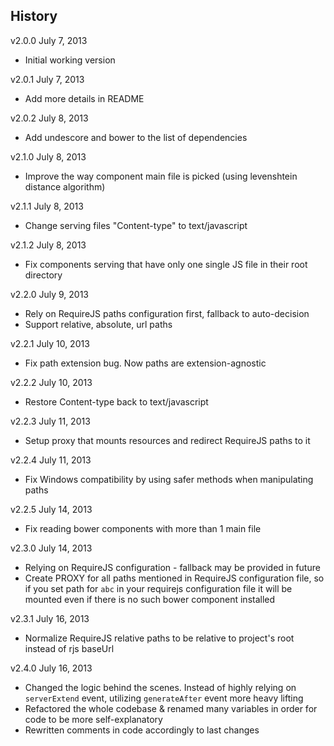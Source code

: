 ## History

v2.0.0 July 7, 2013
- Initial working version

v2.0.1 July 7, 2013
- Add more details in README

v2.0.2 July 8, 2013
- Add undescore and bower to the list of dependencies

v2.1.0 July 8, 2013
- Improve the way component main file is picked (using levenshtein distance
  algorithm)

v2.1.1 July 8, 2013
- Change serving files "Content-type" to text/javascript

v2.1.2 July 8, 2013
- Fix components serving that have only one single JS file in their root directory

v2.2.0 July 9, 2013
- Rely on RequireJS paths configuration first, fallback to auto-decision
- Support relative, absolute, url paths

v2.2.1 July 10, 2013
- Fix path extension bug. Now paths are extension-agnostic

v2.2.2 July 10, 2013
- Restore Content-type back to text/javascript

v2.2.3 July 11, 2013
- Setup proxy that mounts resources and redirect RequireJS paths to it

v2.2.4 July 11, 2013
- Fix Windows compatibility by using safer methods when manipulating paths

v2.2.5 July 14, 2013
- Fix reading bower components with more than 1 main file

v2.3.0 July 14, 2013
- Relying on RequireJS configuration - fallback may be provided in future
- Create PROXY for all paths mentioned in RequireJS configuration file, so if
  you set path for `abc` in your requirejs configuration file it will be
  mounted even if there is no such bower component installed

v2.3.1 July 16, 2013
- Normalize RequireJS relative paths to be relative to project's root instead
  of rjs baseUrl

v2.4.0 July 16, 2013
- Changed the logic behind the scenes. Instead of highly relying on
  `serverExtend` event, utilizing `generateAfter` event more heavy lifting
- Refactored the whole codebase & renamed many variables in order for code to be
  more self-explanatory
- Rewritten comments in code accordingly to last changes
